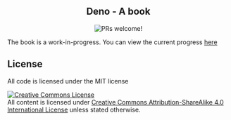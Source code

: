 <h2 align="center">
  Deno - A book
</h2>

<p align="center">
  <img src="https://img.shields.io/badge/PRs-welcome-%237159c1.svg" alt="PRs welcome!" />
</p>

The book is a work-in-progress.
You can view the current progress [here](https://deno.books.akshit.tech)

## License

All code is licensed under the MIT license

<a rel="license" href="http://creativecommons.org/licenses/by-sa/4.0/"><img alt="Creative Commons License" style="border-width:0" src="https://i.creativecommons.org/l/by-sa/4.0/88x31.png" /></a><br />All content is licensed under <a rel="license" href="http://creativecommons.org/licenses/by-sa/4.0/">Creative Commons Attribution-ShareAlike 4.0 International License</a> unless stated otherwise.

